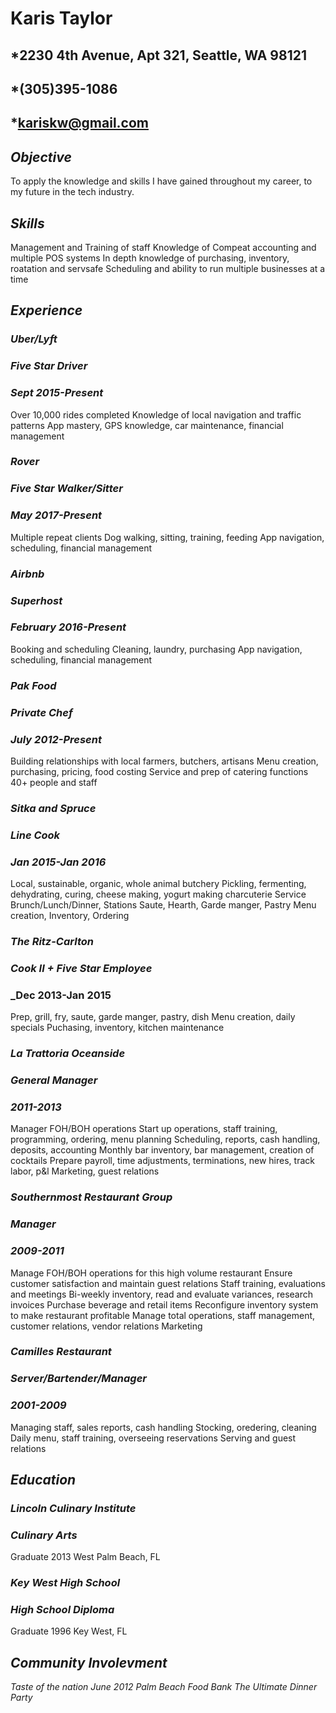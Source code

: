 # **Karis Taylor**
## *2230 4th Avenue, Apt 321, Seattle, WA 98121
## *(305)395-1086
## *kariskw@gmail.com

## *Objective*  
To apply the knowledge and skills I have gained throughout my career, to my future in the tech industry.

## *Skills*  
Management and Training of staff
Knowledge of Compeat accounting and multiple POS systems
In depth knowledge of purchasing, inventory, roatation and servsafe
Scheduling and ability to run multiple businesses at a time

## *Experience*

### *Uber/Lyft* 
### _Five Star Driver_
### _Sept 2015-Present_ 
Over 10,000 rides completed
Knowledge of local navigation and traffic patterns
App mastery, GPS knowledge, car maintenance, financial management

### *Rover* 
### _Five Star Walker/Sitter_
### _May 2017-Present_
Multiple repeat clients
Dog walking, sitting, training, feeding
App navigation, scheduling, financial management

### *Airbnb*
### _Superhost_
### _February 2016-Present_
Booking and scheduling
Cleaning, laundry, purchasing
App navigation, scheduling, financial management

### *Pak Food*
### *Private Chef*
### _July 2012-Present_
Building relationships with local farmers, butchers, artisans
Menu creation, purchasing, pricing, food costing
Service and prep of catering functions 40+ people and staff

### *Sitka and Spruce*
### *Line Cook*
### _Jan 2015-Jan 2016_
Local, sustainable, organic, whole animal butchery
Pickling, fermenting, dehydrating, curing, cheese making, yogurt making
charcuterie
Service Brunch/Lunch/Dinner, Stations Saute, Hearth, Garde manger, Pastry
Menu creation, Inventory, Ordering

### *The Ritz-Carlton* 
### *Cook II + Five Star Employee*
### _Dec 2013-Jan 2015
Prep, grill, fry, saute, garde manger, pastry, dish
Menu creation, daily specials
Puchasing, inventory, kitchen maintenance

### *La Trattoria Oceanside*
### *General Manager*
### _2011-2013_
Manager FOH/BOH operations
Start up operations, staff training, programming, ordering, menu planning
Scheduling, reports, cash handling, deposits, accounting
Monthly bar inventory, bar management, creation of cocktails
Prepare payroll, time adjustments, terminations, new hires, track labor, p&l
Marketing, guest relations

### *Southernmost Restaurant Group*
### *Manager*
### _2009-2011_
Manage FOH/BOH operations for this high volume restaurant
Ensure customer satisfaction and maintain guest relations
Staff training, evaluations and meetings
Bi-weekly inventory, read and evaluate variances, research invoices
Purchase beverage and retail items
Reconfigure inventory system to make restaurant profitable
Manage total operations, staff management, customer relations, vendor relations
Marketing

### *Camilles Restaurant*
### *Server/Bartender/Manager*
### _2001-2009_
Managing staff, sales reports, cash handling
Stocking, oredering, cleaning
Daily menu, staff training, overseeing reservations
Serving and guest relations


## *Education*

### _Lincoln Culinary Institute_
### _Culinary Arts_ 
Graduate 2013
West Palm Beach, FL

### _Key West High School_
### _High School Diploma_
Graduate 1996
Key West, FL

## *Community Involevment*

_Taste of the nation June 2012_
_Palm Beach Food Bank_
_The Ultimate Dinner Party_



